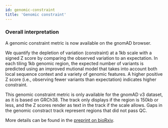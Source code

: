 ```yaml
---
id: genomic-constraint
title: 'Genomic constraint'
---
```


### Overall interpretation

A genomic constraint metric is now available on the gnomAD browser.

We quantify the depletion of variation (constraint) at a 1kb scale with a signed Z score by comparing the observed variation to an expectation. In each tiling 1kb genomic region, the expected number of variants is predicted using an improved mutional model that takes into account both local sequence context and a variety of genomic features. A higher positive Z score (i.e., observing fewer variants than expectation) indicates higher constraint.

This genomic constraint metric is only available for the gnomAD v3 dataset, as it is based on GRCh38. The track only displays if the region is 150kb or less, and the Z scores render as text in the track if the scale allows. Gaps in the genomic constract track represent regions that did not pass QC.

More details can be found in the [preprint on bioRxiv](https://www.biorxiv.org/content/10.1101/2022.03.20.485034v2).
